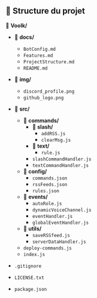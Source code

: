 ## 📂 Structure du projet

📂 **Voolk/**
    
- 📂 **docs/**
    - `BotConfig.md`
    - `Features.md`
    - `ProjectStructure.md`
    - `README.md`
    
- 📂 **img/**
    - `discord_profile.png`
    - `github_logo.png`
    
- 📂 **src/**
    - 📂 **commands/**
        - 📂 **slash/**
            - `addRSS.js`
            - `clearMsg.js`
        - 📂 **text/**
            - `rule.js`
        - `slashCommandHandler.js`
        - `textCommandHandler.js`
    - 📂 **config/**
        - `commands.json`
        - `rssFeeds.json`
        - `rules.json`
    - 📂 **events/**
        - `autoRole.js`
        - `dynamicVoiceChannel.js`
        - `eventHandler.js`
        - `globalEventHandler.js`
    - 📂 **utils/**
        - `saveRSSfeed.js`
        - `serverDataHandler.js`
    - `deploy-commands.js`
    - `index.js`
    
- `.gitignore`
- `LICENSE.txt`
- `package.json`